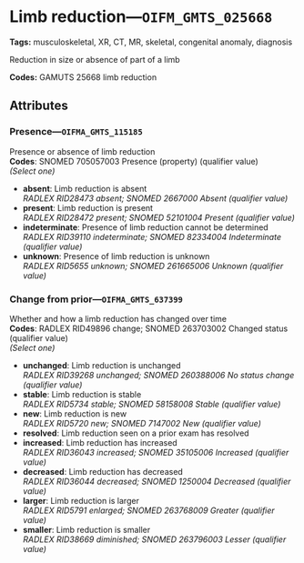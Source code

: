 # Limb reduction—`OIFM_GMTS_025668`

**Tags:** musculoskeletal, XR, CT, MR, skeletal, congenital anomaly, diagnosis

Reduction in size or absence of part of a limb

**Codes:** GAMUTS 25668 limb reduction

## Attributes

### Presence—`OIFMA_GMTS_115185`

Presence or absence of limb reduction  
**Codes**: SNOMED 705057003 Presence (property) (qualifier value)  
*(Select one)*

- **absent**: Limb reduction is absent  
_RADLEX RID28473 absent; SNOMED 2667000 Absent (qualifier value)_
- **present**: Limb reduction is present  
_RADLEX RID28472 present; SNOMED 52101004 Present (qualifier value)_
- **indeterminate**: Presence of limb reduction cannot be determined  
_RADLEX RID39110 indeterminate; SNOMED 82334004 Indeterminate (qualifier value)_
- **unknown**: Presence of limb reduction is unknown  
_RADLEX RID5655 unknown; SNOMED 261665006 Unknown (qualifier value)_

### Change from prior—`OIFMA_GMTS_637399`

Whether and how a limb reduction has changed over time  
**Codes**: RADLEX RID49896 change; SNOMED 263703002 Changed status (qualifier value)  
*(Select one)*

- **unchanged**: Limb reduction is unchanged  
_RADLEX RID39268 unchanged; SNOMED 260388006 No status change (qualifier value)_
- **stable**: Limb reduction is stable  
_RADLEX RID5734 stable; SNOMED 58158008 Stable (qualifier value)_
- **new**: Limb reduction is new  
_RADLEX RID5720 new; SNOMED 7147002 New (qualifier value)_
- **resolved**: Limb reduction seen on a prior exam has resolved  
- **increased**: Limb reduction has increased  
_RADLEX RID36043 increased; SNOMED 35105006 Increased (qualifier value)_
- **decreased**: Limb reduction has decreased  
_RADLEX RID36044 decreased; SNOMED 1250004 Decreased (qualifier value)_
- **larger**: Limb reduction is larger  
_RADLEX RID5791 enlarged; SNOMED 263768009 Greater (qualifier value)_
- **smaller**: Limb reduction is smaller  
_RADLEX RID38669 diminished; SNOMED 263796003 Lesser (qualifier value)_